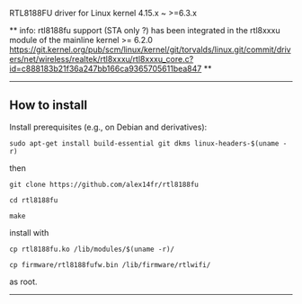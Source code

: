RTL8188FU driver for Linux kernel 4.15.x ~ >=6.3.x 

** info: rtl8188fu support (STA only ?) has been integrated in the rtl8xxxu module of the mainline kernel >= 6.2.0 <https://git.kernel.org/pub/scm/linux/kernel/git/torvalds/linux.git/commit/drivers/net/wireless/realtek/rtl8xxxu/rtl8xxxu_core.c?id=c888183b21f36a247bb166ca9365705611bea847> **


------------------

## How to install

Install prerequisites (e.g., on Debian and derivatives):

`sudo apt-get install build-essential git dkms linux-headers-$(uname -r)`

then

`git clone https://github.com/alex14fr/rtl8188fu`

`cd rtl8188fu`

`make`

install with

`cp rtl8188fu.ko /lib/modules/$(uname -r)/`

`cp firmware/rtl8188fufw.bin /lib/firmware/rtlwifi/`

as root.

------------------

